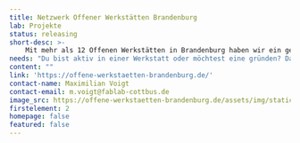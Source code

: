 ```yaml
---
title: Netzwerk Offener Werkstätten Brandenburg
lab: Projekte
status: releasing
short-desc: >-
    Mit mehr als 12 Offenen Werkstätten in Brandenburg haben wir ein gemeinsames Netzwerk gegründet. Wir möchten den Austausch von offenen Werkstätten in Brandenburg fördern und ihre Angebote in die Breite tragen.
needs: "Du bist aktiv in einer Werkstatt oder möchtest eine gründen? Dann werde Teil des Netzwerkes!"
content: ""
link: 'https://offene-werkstaetten-brandenburg.de/'
contact-name: Maximilian Voigt
contact-email: m.voigt@fablab-cottbus.de
image_src: https://offene-werkstaetten-brandenburg.de/assets/img/static/now-bb_logo.png
firstelement: 2
homepage: false
featured: false
---
```

